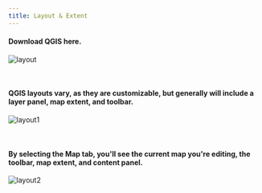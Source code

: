 ```yaml
---
title: Layout & Extent
---
```


#### Download QGIS here. 
![layout](/arcgis-online/img/homepage.jpg)

<br>

#### QGIS layouts vary, as they are customizable, but generally will include a layer panel, map extent, and toolbar.
![layout1](/arcgis-online/img/content_page.jpg)

<br>

#### By selecting the Map tab, you'll see the current map you're editing, the toolbar, map extent, and content panel. 
![layout2](/arcgis-online/img/map.jpg)
